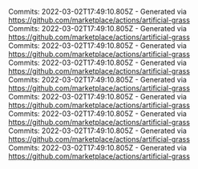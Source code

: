 Commits: 2022-03-02T17:49:10.805Z - Generated via https://github.com/marketplace/actions/artificial-grass
<br>
Commits: 2022-03-02T17:49:10.805Z - Generated via https://github.com/marketplace/actions/artificial-grass
<br>
Commits: 2022-03-02T17:49:10.805Z - Generated via https://github.com/marketplace/actions/artificial-grass
<br>
Commits: 2022-03-02T17:49:10.805Z - Generated via https://github.com/marketplace/actions/artificial-grass
<br>
Commits: 2022-03-02T17:49:10.805Z - Generated via https://github.com/marketplace/actions/artificial-grass
<br>
Commits: 2022-03-02T17:49:10.805Z - Generated via https://github.com/marketplace/actions/artificial-grass
<br>
Commits: 2022-03-02T17:49:10.805Z - Generated via https://github.com/marketplace/actions/artificial-grass
<br>
Commits: 2022-03-02T17:49:10.805Z - Generated via https://github.com/marketplace/actions/artificial-grass
<br>
Commits: 2022-03-02T17:49:10.805Z - Generated via https://github.com/marketplace/actions/artificial-grass
<br>
